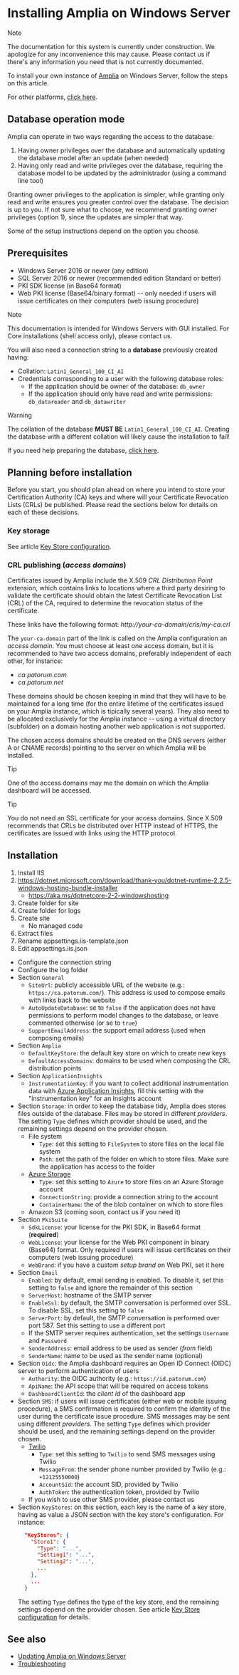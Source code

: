 ﻿# Installing Amplia on Windows Server

> [!NOTE]
> The documentation for this system is currently under construction. We apologize for any inconvenience this may cause. Please
> contact us if there's any information you need that is not currently documented.

To install your own instance of [Amplia](../../index.md) on Windows Server, follow the steps on this article.

For other platforms, [click here](../index.md).

## Database operation mode

Amplia can operate in two ways regarding the access to the database:

1. Having owner privileges over the database and automatically updating the database model after an update (when needed)
1. Having only read and write privileges over the database, requiring the database model to be updated by the administrador (using a command line tool)

Granting owner privileges to the application is simpler, while granting only read and write ensures you greater control over the database. The decision
is up to you. If not sure what to choose, we recommend granting owner privileges (option 1), since the updates are simpler that way.

Some of the setup instructions depend on the option you choose.

## Prerequisites

* Windows Server 2016 or newer (any edition)
* SQL Server 2016 or newer (recommended edition Standard or better)
* PKI SDK license (in Base64 format)
* Web PKI license (Base64/binary format) -- only needed if users will issue certificates on their computers (web issuing procedure)

> [!NOTE]
> This documentation is intended for Windows Servers with GUI installed. For Core installations (shell access only), please contact us.

You will also need a connection string to a **database** previously created having:

* Collation: `Latin1_General_100_CI_AI`
* Credentials corresponding to a user with the following database roles:
  * If the application should be owner of the database: `db_owner`
  * If the application should only have read and write permissions: `db_datareader` and `db_datawriter`

> [!WARNING]
> The collation of the database **MUST BE** `Latin1_General_100_CI_AI`. Creating the database with a different collation will likely cause the installation to fail!

If you need help preparing the database, [click here](prepare-database.md).

## Planning before installation

Before you start, you should plan ahead on where you intend to store your Certification Authority (CA) keys and where will your Certificate
Revocation Lists (CRLs) be published. Please read the sections below for details on each of these decisions.

### Key storage

See article [Key Store configuration](key-stores/index.md).

### CRL publishing (*access domains*)

Certificates issued by Amplia include the X.509 *CRL Distribution Point* extension, which contains links to locations where a third party desiring to validate
the certificate should obtain the latest Certificate Revocation List (CRL) of the CA, required to determine the revocation status of the certificate.

These links have the following format: *http://your-ca-domain/crls/my-ca.crl*

The `your-ca-domain` part of the link is called on the Amplia configuration an *access domain*. You must choose at least one access domain, but
it is recommended to have two access domains, preferably independent of each other, for instance:

* *ca.patorum.com*
* *ca.patorum.net*

These domains should be chosen keeping in mind that they will have to be maintained for a long time (for the entire lifetime of the certificates
issued on your Amplia instance, which is tipically several years). They also need to be allocated exclusively for the Amplia instance -- using a virtual
directory (subfolder) on a domain hosting another web application is not supported.

The chosen access domains should be created on the DNS servers (either A or CNAME records) pointing to the server on which Amplia will be installed.

> [!TIP]
> One of the access domains may me the domain on which the Amplia dashboard will be accessed.

> [!TIP]
> You do not need an SSL certificate for your access domains. Since X.509 recommends that CRLs be distributed over HTTP instead of HTTPS, the
> certificates are issued with links using the HTTP protocol.

## Installation

1. Install IIS
1. https://dotnet.microsoft.com/download/thank-you/dotnet-runtime-2.2.5-windows-hosting-bundle-installer
   * https://aka.ms/dotnetcore-2-2-windowshosting
1. Create folder for site
1. Create folder for logs
1. Create site
   * No managed code
1. Extract files
1. Rename appsettings.iis-template.json
1. Edit appsettings.iis.json

* Configure the connection string
* Configure the log folder
* Section `General`
  * `SiteUrl`: publicly accessible URL of the website (e.g.: `https://ca.patorum.com/`). This address is used to compose emails with links back to the website 
  * `AutoUpdateDatabase`: se to `false` if the application does not have permissions to perform model changes to the database, or leave commented otherwise (or se to `true`)
  * `SupportEmailAddress`: the support email address (used when composing emails)
* Section `Amplia`
  * `DefaultKeyStore`: the default key store on which to create new keys
  * `DefaultAccessDomains`: domains to be used when composing the CRL distribution points
* Section `ApplicationInsights`
  * `InstrumentationKey`: if you want to collect additional instrumentation data with
    [Azure Application Insights](https://docs.microsoft.com/en-us/azure/azure-monitor/app/app-insights-overview), fill this setting with the "instrumentation key"
	for an Insights account
* Section `Storage`: in order to keep the database tidy, Amplia does stores files outside of the database. Files may be stored in different *providers*. The setting
  `Type` defines which provider should be used, and the remaining settings depend on the provider chosen.
  * File system
    * `Type`: set this setting to `FileSystem` to store files on the local file system
    * `Path`: set the path of the folder on which to store files. Make sure the application has access to the folder
  * [Azure Storage](https://azure.microsoft.com/en-in/services/storage/)
    * `Type`: set this setting to `Azure` to store files on an Azure Storage account
	* `ConnectionString`: provide a connection string to the account
	* `ContainerName`: the of the blob container on which to store files
  * Amazon S3 (coming soon, contact us if you need it)
* Section `PkiSuite`
  * `SdkLicense`: your license for the PKI SDK, in Base64 format (**required**)
  * `WebLicense`: your license for the Web PKI component in binary (Base64) format. Only required if users will issue certificates on their computers (web issuing procedure)
  * `WebBrand`: if you have a custom *setup brand* on Web PKI, set it here
* Section `Email`
  * `Enabled`: by default, email sending is enabled. To disable it, set this setting to `false` and ignore the remainder of this section
  * `ServerHost`: hostname of the SMTP server
  * `EnableSsl`: by default, the SMTP conversation is performed over SSL. To disable SSL, set this setting to `false`
  * `ServerPort`: by default, the SMTP conversation is performed over port 587. Set this setting to use a different port
  * If the SMTP server requires authentication, set the settings `Username` and `Password`
  * `SenderAddress`: email address to be used as sender (*from* field)
  * `SenderName`: name to be used as the sender name (optional)
* Section `Oidc`: the Amplia dashboard requires an Open ID Connect (OIDC) server to perform authentication of users
  * `Authority`: the OIDC authority (e.g.: `https://id.patorum.com`)
  * `ApiName`: the API scope that will be required on access tokens
  * `DashboardClientId`: the *client id* of the dashboard app
* Section `SMS`: if users will issue certificates (either web or mobile issuing procedure), a SMS confirmation is required to confirm the identity of the user during the
  certificate issue procedure. SMS messages may be sent using different *providers*. The setting `Type` defines which provider should be used, and the remaining settings
  depend on the provider chosen.
  * [Twilio](https://www.twilio.com/)
    * `Type`: set this setting to `Twilio` to send SMS messages using Twilio
    * `MessageFrom`: the sender phone number provided by Twilio (e.g.: `+12125550000`)
    * `AccountSid`: the account SID, provided by Twilio
    * `AuthToken`: the authentication token, provided by Twilio
  * If you wish to use other SMS provider, please contact us
* Section `KeyStores`: on this section, each key is the name of a key store, having as value a JSON section with the key store's configuration. For instance:
  ```json
    "KeyStores": {
      "Store1": {
        "Type": "...",
        "Setting1": "...",
        "Setting2": "...",
		...
      },
      ...
    }
  ```
  The setting `Type` defines the type of the key store, and the remaining settings depend on the provider chosen. See article [Key Store configuration](key-stores/index.md)
  for details.

## See also

* [Updating Amplia on Windows Server](update.md)
* [Troubleshooting](troubleshoot/index.md)
